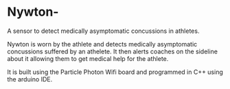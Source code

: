 # Nywton-
A sensor to detect medically asymptomatic concussions in athletes.

Nywton is worn by the athlete and detects medically asymptomatic concussions suffered by an athelete. It then alerts coaches on the sideline about it allowing them to get medical help for the athlete.

It is built using the Particle Photon Wifi board and programmed in C++ using the arduino IDE.
